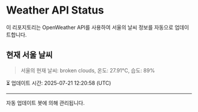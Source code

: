 
# Weather API Status

이 리포지토리는 OpenWeather API를 사용하여 서울의 날씨 정보를 자동으로 업데이트합니다.

## 현재 서울 날씨
> 서울의 현재 날씨: broken clouds, 온도: 27.91°C, 습도: 89%

⏳ 업데이트 시간: 2025-07-21 12:20:58 (UTC)

---
자동 업데이트 봇에 의해 관리됩니다.
